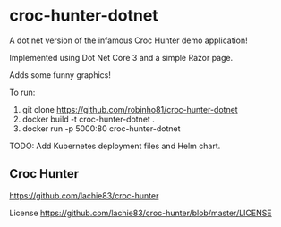 # croc-hunter-dotnet

A dot net version of the infamous Croc Hunter demo application!

Implemented using Dot Net Core 3 and a simple Razor page.

Adds some funny graphics!

To run:

1. git clone https://github.com/robinho81/croc-hunter-dotnet
2. docker build -t croc-hunter-dotnet .
3. docker run -p 5000:80 croc-hunter-dotnet

TODO:
Add Kubernetes deployment files and Helm chart.

## Croc Hunter

https://github.com/lachie83/croc-hunter

License https://github.com/lachie83/croc-hunter/blob/master/LICENSE
